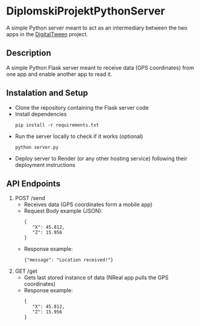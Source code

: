 # DiplomskiProjektPythonServer
A simple Python server meant to act as an intermediary between the two apps in the [DigitalTween](https://github.com/BMajeric/DigitalTweenNreal) project.
## Description
A simple Python Flask server meant to receive data (GPS coordinates) from one app and enable another app to read it.
## Instalation and Setup
- Clone the repository containing the Flask server code
- Install dependencies
  ```
  pip install -r requirements.txt
  ```
- Run the server locally to check if it works (optional)
  ```
  python server.py
  ```
- Deploy server to Render (or any other hosting service) following their deployment instructions
## API Endpoints
1. POST /send
   - Receives data (GPS coordinates form a mobile app)
   - Request Body example (JSON):
     ```
     {
        "X": 45.812,
        "Z": 15.956
     }
     ```
   - Response example:
     ```
     {"message": "Location received!"}
     ```
2. GET /get
   - Gets last stored instance of data (NReal app pulls the GPS coordinates)
   - Response example:
     ```
     {
        "X": 45.812,
        "Z": 15.956
     }
     ```
